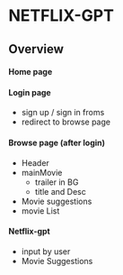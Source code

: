 # NETFLIX-GPT

## Overview
#### Home page

#### Login page
   - sign up / sign in froms
   - redirect to browse page

#### Browse page (after login)
   - Header
   - mainMovie
        - trailer in BG
        - title and Desc
   - Movie suggestions
   - movie List 
#### Netflix-gpt
   - input by user
   - Movie Suggestions 